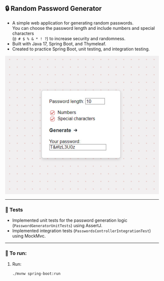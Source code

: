 ## 🔒️ Random Password Generator  

- A simple web application for generating random passwords.  
You can choose the password length and
include numbers and special characters  
(`@ # $ % & * ! ?`) to increase security
and randomness.
- Built with Java 17, Spring Boot, and Thymeleaf.
- Created to practice Spring Boot, unit testing, and integration testing.

![screenshot](screenshot/Password_Screenshot.jpg)

---

### 🚧 Tests

- Implemented unit tests for the
  password generation
  logic (`PasswordGeneratorUnitTests`)
  using AssertJ.
- Implemented integration tests (`PasswordsControllerIntegrationTest`)
  using MockMvc.

---

### 🚀 To run:

1. Run:
    ```bash
    ./mvnw spring-boot:run
    ```
